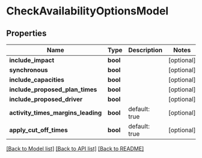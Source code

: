 # CheckAvailabilityOptionsModel

## Properties
Name | Type | Description | Notes
------------ | ------------- | ------------- | -------------
**include_impact** | **bool** |  | [optional] 
**synchronous** | **bool** |  | [optional] 
**include_capacities** | **bool** |  | [optional] 
**include_proposed_plan_times** | **bool** |  | [optional] 
**include_proposed_driver** | **bool** |  | [optional] 
**activity_times_margins_leading** | **bool** | default: true | [optional] 
**apply_cut_off_times** | **bool** | default: true | [optional] 

[[Back to Model list]](../README.md#documentation-for-models) [[Back to API list]](../README.md#documentation-for-api-endpoints) [[Back to README]](../README.md)


